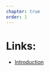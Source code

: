 ```yaml
---
chapter: true
order: 1
---
```


# **Links:**

<ul>
  <li><a href="#Introduction">Introduction</a></li>
</ul>
